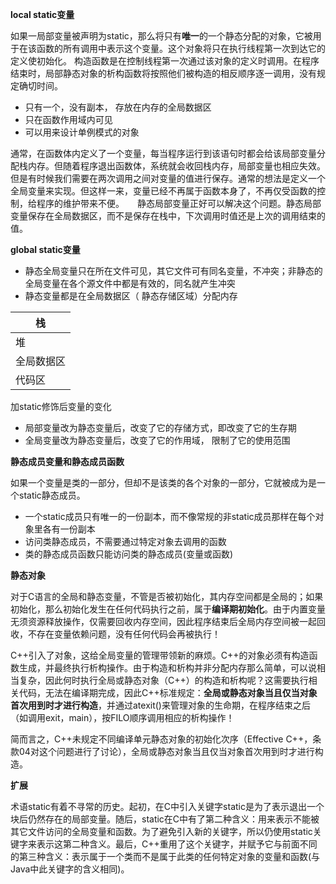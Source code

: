 **local static变量**

 如果一局部变量被声明为static，那么将只有**唯一**的一个静态分配的对象，它被用于在该函数的所有调用中表示这个变量。这个对象将只在执行线程第一次到达它的定义使初始化。 构造函数是在控制线程第一次通过该对象的定义时调用。在程序结束时，局部静态对象的析构函数将按照他们被构造的相反顺序逐一调用，没有规定确切时间。 

- 只有一个，没有副本， 存放在内存的全局数据区
- 只在函数作用域内可见
- 可以用来设计单例模式的对象

通常，在函数体内定义了一个变量，每当程序运行到该语句时都会给该局部变量分配栈内存。但随着程序退出函数体，系统就会收回栈内存，局部变量也相应失效。但是有时候我们需要在两次调用之间对变量的值进行保存。通常的想法是定义一个全局变量来实现。但这样一来，变量已经不再属于函数本身了，不再仅受函数的控制，给程序的维护带来不便。　　静态局部变量正好可以解决这个问题。静态局部变量保存在全局数据区，而不是保存在栈中，下次调用时值还是上次的调用结束的值。



**global static变量**

-  静态全局变量只在所在文件可见，其它文件可有同名变量，不冲突；非静态的全局变量在各个源文件中都是有效的，同名就产生冲突
-  静态变量都是在全局数据区（ 静态存储区域）分配内存 

| 栈         |
| ---------- |
| 堆         |
| 全局数据区 |
| 代码区     |



加static修饰后变量的变化

-  局部变量改为静态变量后，改变了它的存储方式，即改变了它的生存期
-  全局变量改为静态变量后，改变了它的作用域， 限制了它的使用范围 



 **静态成员变量和静态成员函数** 

 如果一个变量是类的一部分，但却不是该类的各个对象的一部分，它就被成为是一个static静态成员。

- 一个static成员只有唯一的一份副本，而不像常规的非static成员那样在每个对象里各有一份副本
- 访问类静态成员，不需要通过特定对象去调用的函数
- 类的静态成员函数只能访问类的静态成员(变量或函数)



**静态对象**

对于C语言的全局和静态变量，不管是否被初始化，其内存空间都是全局的；如果初始化，那么初始化发生在任何代码执行之前，属于**编译期初始化**。由于内置变量无须资源释放操作，仅需要回收内存空间，因此程序结束后全局内存空间被一起回收，不存在变量依赖问题，没有任何代码会再被执行！

C++引入了对象，这给全局变量的管理带领新的麻烦。C++的对象必须有构造函数生成，并最终执行析构操作。由于构造和析构并非分配内存那么简单，可以说相当复杂，因此何时执行全局或静态对象（C++）的构造和析构呢？这需要执行相关代码，无法在编译期完成，因此C++标准规定：**全局或静态对象当且仅当对象首次用到时才进行构造**，并通过atexit()来管理对象的生命期，在程序结束之后（如调用exit，main），按FILO顺序调用相应的析构操作！

简而言之，C++未规定不同编译单元静态对象的初始化次序（Effective C++，条款04对这个问题进行了讨论），全局或静态对象当且仅当对象首次用到时才进行构造。



**扩展**

术语static有着不寻常的历史。起初，在C中引入关键字static是为了表示退出一个块后仍然存在的局部变量。随后，static在C中有了第二种含义：用来表示不能被其它文件访问的全局变量和函数。为了避免引入新的关键字，所以仍使用static关键字来表示这第二种含义。最后，C++重用了这个关键字，并赋予它与前面不同的第三种含义：表示属于一个类而不是属于此类的任何特定对象的变量和函数(与Java中此关键字的含义相同)。